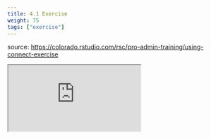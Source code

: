 ```yaml
---
title: 4.1 Exercise
weight: 75
tags: ["exercise"]
---
```


source: https://colorado.rstudio.com/rsc/pro-admin-training/using-connect-exercise

<div class="responsive-container-learnr">
  <div class="cssload-loader">
    <div class="cssload-inner cssload-one"></div>
    <div class="cssload-inner cssload-two"></div>
    <div class="cssload-inner cssload-three"></div>
  </div>
  <iframe 
    src="https://colorado.rstudio.com/rsc/pro-admin-training/using-connect-exercise" 
    gesture="media"  allowfullscreen>
  </iframe>
</div>



